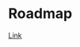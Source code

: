 <!-- Copyright (c) 2017-2019 Twitter, Inc. -->
<!-- Licensed under the Apache License, Version 2.0 (see LICENSE.md). -->

# Roadmap

[Link](../../../milestones)
